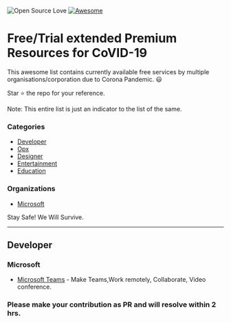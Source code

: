 ![Open Source Love](https://badges.frapsoft.com/os/v2/open-source.svg?v=103)    [![Awesome](https://awesome.re/badge-flat.svg)](https://awesome.re)

# Free/Trial extended Premium Resources for CoVID-19

This awesome list contains currently available free services by multiple organisations/corporation due to Corona Pandemic. :smiley: <br>


Star :star: the repo for your reference.

Note: This entire list is just an indicator to the list of the same. <br>

### Categories

* [Developer](#Dev)
* [Opx](#Opx)
* [Designer](#designer)
* [Entertainment](#Entertainment)
* [Education](#Edu)

### Organizations

* [Microsoft](#MS)

Stay Safe! We Will Survive.

---





## Developer

### Microsoft

- [Microsoft Teams](https://products.office.com/en-us/microsoft-teams/work-remotely)  - Make Teams,Work remotely, Collaborate, Video conference.


### Please make your contribution as PR and will resolve within 2 hrs.

